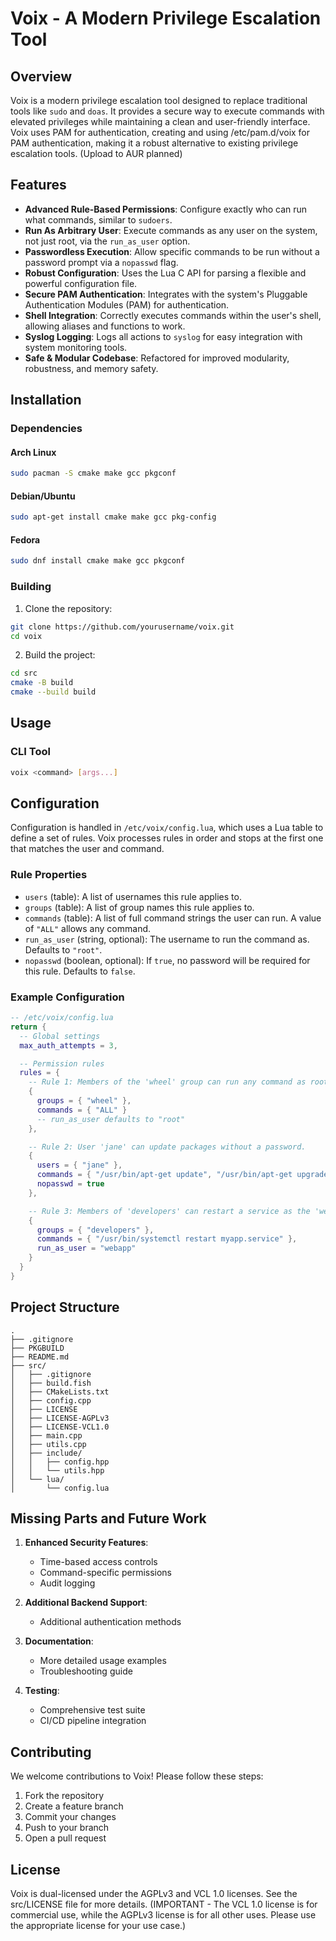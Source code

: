 # Voix - A Modern Privilege Escalation Tool

## Overview

Voix is a modern privilege escalation tool designed to replace traditional tools like `sudo` and `doas`. It provides a secure way to execute commands with elevated privileges while maintaining a clean and user-friendly interface. Voix uses PAM for authentication, creating and using /etc/pam.d/voix for PAM authentication, making it a robust alternative to existing privilege escalation tools. (Upload to AUR planned)

## Features

-   **Advanced Rule-Based Permissions**: Configure exactly who can run what commands, similar to `sudoers`.
-   **Run As Arbitrary User**: Execute commands as any user on the system, not just root, via the `run_as_user` option.
-   **Passwordless Execution**: Allow specific commands to be run without a password prompt via a `nopasswd` flag.
-   **Robust Configuration**: Uses the Lua C API for parsing a flexible and powerful configuration file.
-   **Secure PAM Authentication**: Integrates with the system's Pluggable Authentication Modules (PAM) for authentication.
-   **Shell Integration**: Correctly executes commands within the user's shell, allowing aliases and functions to work.
-   **Syslog Logging**: Logs all actions to `syslog` for easy integration with system monitoring tools.
-   **Safe & Modular Codebase**: Refactored for improved modularity, robustness, and memory safety.

## Installation

### Dependencies

#### Arch Linux
```bash
sudo pacman -S cmake make gcc pkgconf
```

#### Debian/Ubuntu
```bash
sudo apt-get install cmake make gcc pkg-config
```

#### Fedora
```bash
sudo dnf install cmake make gcc pkgconf
```

### Building

1. Clone the repository:
```bash
git clone https://github.com/yourusername/voix.git
cd voix
```

2. Build the project:
```bash
cd src
cmake -B build
cmake --build build
```

## Usage

### CLI Tool
```bash
voix <command> [args...]
```


## Configuration

Configuration is handled in `/etc/voix/config.lua`, which uses a Lua table to define a set of rules. Voix processes rules in order and stops at the first one that matches the user and command.

### Rule Properties

-   `users` (table): A list of usernames this rule applies to.
-   `groups` (table): A list of group names this rule applies to.
-   `commands` (table): A list of full command strings the user can run. A value of `"ALL"` allows any command.
-   `run_as_user` (string, optional): The username to run the command as. Defaults to `"root"`.
-   `nopasswd` (boolean, optional): If `true`, no password will be required for this rule. Defaults to `false`.

### Example Configuration

```lua
-- /etc/voix/config.lua
return {
  -- Global settings
  max_auth_attempts = 3,

  -- Permission rules
  rules = {
    -- Rule 1: Members of the 'wheel' group can run any command as root.
    {
      groups = { "wheel" },
      commands = { "ALL" }
      -- run_as_user defaults to "root"
    },

    -- Rule 2: User 'jane' can update packages without a password.
    {
      users = { "jane" },
      commands = { "/usr/bin/apt-get update", "/usr/bin/apt-get upgrade" },
      nopasswd = true
    },

    -- Rule 3: Members of 'developers' can restart a service as the 'webapp' user.
    {
      groups = { "developers" },
      commands = { "/usr/bin/systemctl restart myapp.service" },
      run_as_user = "webapp"
    }
  }
}
```

## Project Structure

```
.
├── .gitignore
├── PKGBUILD
├── README.md
├── src/
│   ├── .gitignore
│   ├── build.fish
│   ├── CMakeLists.txt
│   ├── config.cpp
│   ├── LICENSE
│   ├── LICENSE-AGPLv3
│   ├── LICENSE-VCL1.0
│   ├── main.cpp
│   ├── utils.cpp
│   ├── include/
│   │   ├── config.hpp
│   │   └── utils.hpp
│   └── lua/
│       └── config.lua
```

## Missing Parts and Future Work

1. **Enhanced Security Features**:
   - Time-based access controls
   - Command-specific permissions
   - Audit logging

2. **Additional Backend Support**:
   - Additional authentication methods

3. **Documentation**:
   - More detailed usage examples
   - Troubleshooting guide

4. **Testing**:
   - Comprehensive test suite
   - CI/CD pipeline integration

## Contributing

We welcome contributions to Voix! Please follow these steps:

1. Fork the repository
2. Create a feature branch
3. Commit your changes
4. Push to your branch
5. Open a pull request

## License

Voix is dual-licensed under the AGPLv3 and VCL 1.0 licenses. See the src/LICENSE file for more details.
(IMPORTANT - The VCL 1.0 license is for commercial use, while the AGPLv3 license is for all other uses. Please use the appropriate license for your use case.)
